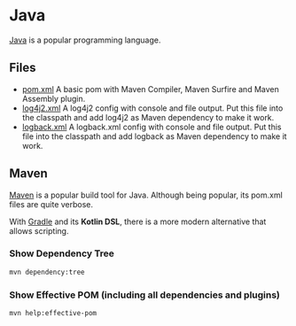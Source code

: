 # Java

[Java](https://www.oracle.com/java/) is a popular programming language.

## Files

* [pom.xml](pom.xml)
  A basic pom with Maven Compiler, Maven Surfire and Maven Assembly plugin.
* [log4j2.xml](log4j2.xml)
  A log4j2 config with console and file output. Put this file into the classpath and add log4j2
  as Maven dependency to make it work.
* [logback.xml](logback.xml)
  A logback.xml config with console and file output. Put this file into the classpath and add
  logback as Maven dependency to make it work.

## Maven

[Maven](https://maven.apache.org/) is a popular build tool for Java. Although being popular,
its pom.xml files are quite verbose.

With [Gradle](https://docs.gradle.org/current/userguide/userguide.html) and its **Kotlin DSL**,
there is a more modern alternative that allows scripting.

### Show Dependency Tree

```bash
mvn dependency:tree
```

### Show Effective POM (including all dependencies and plugins)

```bash
mvn help:effective-pom
```
